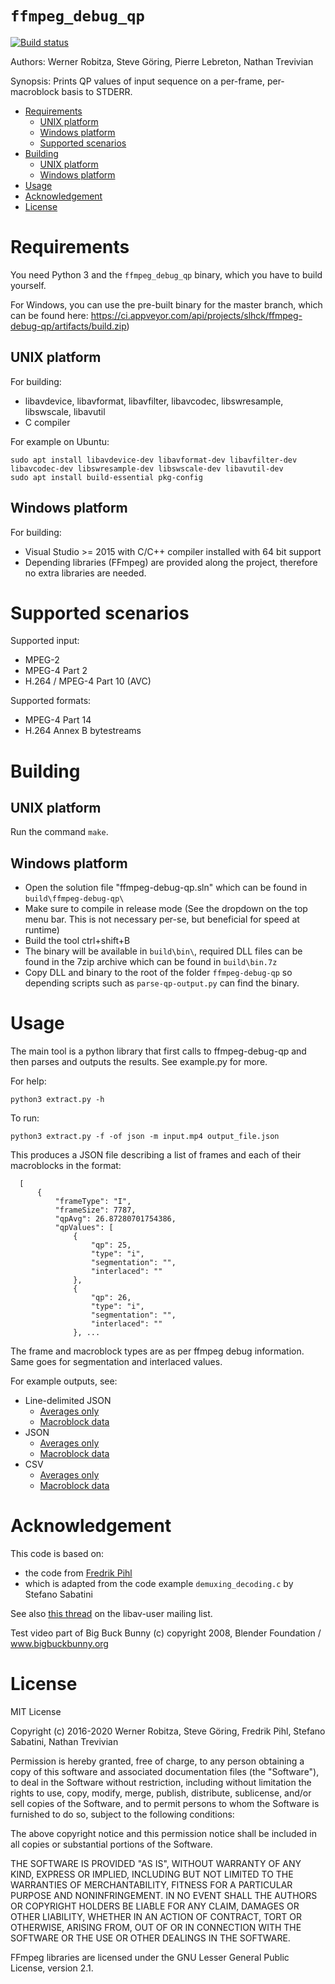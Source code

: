 # `ffmpeg_debug_qp`

[![Build status](https://ci.appveyor.com/api/projects/status/u4w9c6bas9bblbqw/branch/master?svg=true)](https://ci.appveyor.com/project/slhck/ffmpeg-debug-qp/branch/master)

Authors: Werner Robitza, Steve Göring, Pierre Lebreton, Nathan Trevivian

Synopsis: Prints QP values of input sequence on a per-frame, per-macroblock basis to STDERR.

- [Requirements](requirements)
    - [UNIX platform](unix_platform)
    - [Windows platform](windows_platform)
    - [Supported scenarios](supported_scenarios)
- [Building](building)
    - [UNIX platform](unix_platform)
    - [Windows platform](windows_platform)
- [Usage](usage)
- [Acknowledgement](acknowledgement)
- [License](license)

# Requirements

You need Python 3 and the `ffmpeg_debug_qp` binary, which you have to build yourself.

For Windows, you can use the pre-built binary for the master branch, which can be found here: https://ci.appveyor.com/api/projects/slhck/ffmpeg-debug-qp/artifacts/build.zip)

## UNIX platform

For building:

- libavdevice, libavformat, libavfilter, libavcodec, libswresample, libswscale, libavutil
- C compiler

For example on Ubuntu:

    sudo apt install libavdevice-dev libavformat-dev libavfilter-dev libavcodec-dev libswresample-dev libswscale-dev libavutil-dev
    sudo apt install build-essential pkg-config

## Windows platform

For building:

- Visual Studio >= 2015 with C/C++ compiler installed with 64 bit support
- Depending libraries (FFmpeg) are provided along the project, therefore no extra libraries are needed.

# Supported scenarios

Supported input:

- MPEG-2
- MPEG-4 Part 2
- H.264 / MPEG-4 Part 10 (AVC)

Supported formats:

- MPEG-4 Part 14
- H.264 Annex B bytestreams


# Building

## UNIX platform

Run the command `make`.

## Windows platform

- Open the solution file "ffmpeg-debug-qp.sln" which can be found in `build\ffmpeg-debug-qp\`
- Make sure to compile in release mode (See the dropdown on the top menu bar. This is not necessary per-se, but beneficial for speed at runtime)
- Build the tool ctrl+shift+B
- The binary will be available in `build\bin\`, required DLL files can be found in the 7zip archive which can be found in `build\bin.7z`
- Copy DLL and binary to the root of the folder `ffmpeg-debug-qp` so depending scripts such as `parse-qp-output.py` can find the binary.

# Usage

The main tool is a python library that first calls to ffmpeg-debug-qp and then parses and outputs the results. See example.py for more.

For help:

    python3 extract.py -h

To run:

    python3 extract.py -f -of json -m input.mp4 output_file.json

This produces a JSON file describing a list of frames and each of their macroblocks in the format:

```
  [
      {
          "frameType": "I",
          "frameSize": 7787,
          "qpAvg": 26.87280701754386,
          "qpValues": [
              {
                  "qp": 25,
                  "type": "i",
                  "segmentation": "",
                  "interlaced": ""
              },
              {
                  "qp": 26,
                  "type": "i",
                  "segmentation": "",
                  "interlaced": ""
              }, ...
```

The frame and macroblock types are as per ffmpeg debug information. Same goes for segmentation and interlaced values.

For example outputs, see:

* Line-delimited JSON
  * [Averages only](examples/example-avgs.ldjson)
  * [Macroblock data](examples/example-mbdata.ldjson)
* JSON
  * [Averages only](examples/example-avgs.json)
  * [Macroblock data](examples/example-mbdata.json)
* CSV
  * [Averages only](examples/example-avgs.csv)
  * [Macroblock data](examples/example-mbdata.csv)

# Acknowledgement

This code is based on:

- the code from [Fredrik Pihl](https://gist.github.com/figgis/ea9ac513cdd99a10abf1)
- which is adapted from the code example `demuxing_decoding.c` by Stefano Sabatini

See also [this thread](https://ffmpeg.org/pipermail/libav-user/2015-May/008122.html) on the libav-user mailing list.

Test video part of Big Buck Bunny (c) copyright 2008, Blender Foundation / www.bigbuckbunny.org

# License

MIT License

Copyright (c) 2016-2020 Werner Robitza, Steve Göring, Fredrik Pihl, Stefano Sabatini, Nathan Trevivian

Permission is hereby granted, free of charge, to any person obtaining a copy
of this software and associated documentation files (the "Software"), to deal
in the Software without restriction, including without limitation the rights
to use, copy, modify, merge, publish, distribute, sublicense, and/or sell
copies of the Software, and to permit persons to whom the Software is
furnished to do so, subject to the following conditions:

The above copyright notice and this permission notice shall be included in
all copies or substantial portions of the Software.

THE SOFTWARE IS PROVIDED "AS IS", WITHOUT WARRANTY OF ANY KIND, EXPRESS OR
IMPLIED, INCLUDING BUT NOT LIMITED TO THE WARRANTIES OF MERCHANTABILITY,
FITNESS FOR A PARTICULAR PURPOSE AND NONINFRINGEMENT. IN NO EVENT SHALL
THE AUTHORS OR COPYRIGHT HOLDERS BE LIABLE FOR ANY CLAIM, DAMAGES OR OTHER
LIABILITY, WHETHER IN AN ACTION OF CONTRACT, TORT OR OTHERWISE, ARISING FROM,
OUT OF OR IN CONNECTION WITH THE SOFTWARE OR THE USE OR OTHER DEALINGS IN
THE SOFTWARE.

FFmpeg libraries are licensed under the GNU Lesser General Public License, version 2.1.
